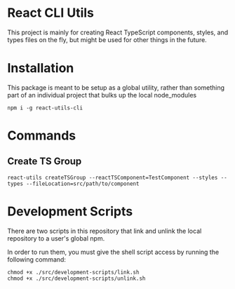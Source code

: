 # React CLI Utils
This project is mainly for creating React TypeScript components, styles, and types files on the fly, but might be used for other things in the future.

# Installation
This package is meant to be setup as a global utility, rather than something part of an individual project that bulks up the local node_modules

```
npm i -g react-utils-cli
```

# Commands

## Create TS Group
```
react-utils createTSGroup --reactTSComponent=TestComponent --styles --types --fileLocation=src/path/to/component

```

# Development Scripts
There are two scripts in this repository that link and unlink the local repository to a user's global npm.

In order to run them, you must give the shell script access by running the following command:
```
chmod +x ./src/development-scripts/link.sh
chmod +x ./src/development-scripts/unlink.sh
```